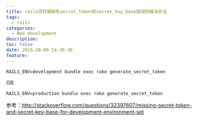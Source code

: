 ```yaml
---
title: rails项目报缺失secret_token和secret_key_base错误的解决办法
tags:
  - rails
categories:
  - Web development
description: 
toc: false
date: 2016-10-09 14:39:38
feature:
---
```


```
RAILS_ENV=development bundle exec rake generate_secret_token
```
OR
```
RAILS_ENV=production bundle exec rake generate_secret_token
```

参考：http://stackoverflow.com/questions/32397607/missing-secret-token-and-secret-key-base-for-development-environment-set

